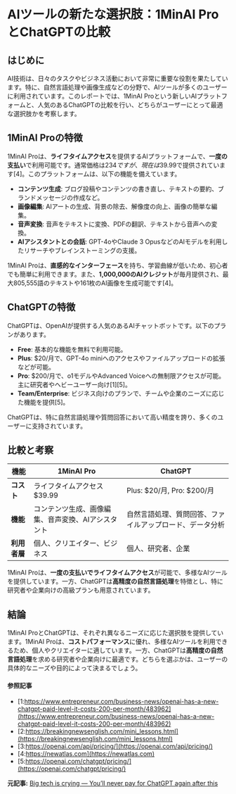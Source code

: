 # AIツールの新たな選択肢：1MinAI ProとChatGPTの比較

## はじめに

AI技術は、日々のタスクやビジネス活動において非常に重要な役割を果たしています。特に、自然言語処理や画像生成などの分野で、AIツールが多くのユーザーに利用されています。このレポートでは、1MinAI Proという新しいAIプラットフォームと、人気のあるChatGPTの比較を行い、どちらがユーザーにとって最適な選択肢かを考察します。

## 1MinAI Proの特徴

1MinAI Proは、**ライフタイムアクセス**を提供するAIプラットフォームで、**一度の支払い**で利用可能です。通常価格は$234ですが、現在は$39.99で提供されています[4]。このプラットフォームは、以下の機能を備えています。

- **コンテンツ生成**: ブログ投稿やコンテンツの書き直し、テキストの要約、ブランドメッセージの作成など。
- **画像編集**: AIアートの生成、背景の除去、解像度の向上、画像の簡単な編集。
- **音声変換**: 音声をテキストに変換、PDFの翻訳、テキストから音声への変換。
- **AIアシスタントとの会話**: GPT-4oやClaude 3 OpusなどのAIモデルを利用したリサーチやブレインストーミングの支援。

1MinAI Proは、**直感的なインターフェース**を持ち、学習曲線が低いため、初心者でも簡単に利用できます。また、**1,000,000のAIクレジット**が毎月提供され、最大805,555語のテキストや161枚のAI画像を生成可能です[4]。

## ChatGPTの特徴

ChatGPTは、OpenAIが提供する人気のあるAIチャットボットです。以下のプランがあります。

- **Free**: 基本的な機能を無料で利用可能。
- **Plus**: $20/月で、GPT-4o miniへのアクセスやファイルアップロードの拡張などが可能。
- **Pro**: $200/月で、o1モデルやAdvanced Voiceへの無制限アクセスが可能。主に研究者やヘビーユーザー向け[1][5]。
- **Team/Enterprise**: ビジネス向けのプランで、チームや企業のニーズに応じた機能を提供[5]。

ChatGPTは、特に自然言語処理や質問回答において高い精度を誇り、多くのユーザーに支持されています。

## 比較と考察

| 機能 | 1MinAI Pro | ChatGPT |
| --- | --- | --- |
| **コスト** | ライフタイムアクセス $39.99 | Plus: $20/月, Pro: $200/月 |
| **機能** | コンテンツ生成、画像編集、音声変換、AIアシスタント | 自然言語処理、質問回答、ファイルアップロード、データ分析 |
| **利用者層** | 個人、クリエイター、ビジネス | 個人、研究者、企業 |

1MinAI Proは、**一度の支払いでライフタイムアクセス**が可能で、多様なAIツールを提供しています。一方、ChatGPTは**高精度の自然言語処理**を特徴とし、特に研究者や企業向けの高級プランも用意されています。

## 結論

1MinAI ProとChatGPTは、それぞれ異なるニーズに応じた選択肢を提供しています。1MinAI Proは、**コストパフォーマンス**に優れ、多様なAIツールを利用できるため、個人やクリエイターに適しています。一方、ChatGPTは**高精度の自然言語処理**を求める研究者や企業向けに最適です。どちらを選ぶかは、ユーザーの具体的なニーズや目的によって決まるでしょう。

#### 参照記事
- [1:https://www.entrepreneur.com/business-news/openai-has-a-new-chatgpt-paid-level-it-costs-200-per-month/483962](https://www.entrepreneur.com/business-news/openai-has-a-new-chatgpt-paid-level-it-costs-200-per-month/483962)
- [2:https://breakingnewsenglish.com/mini_lessons.html](https://breakingnewsenglish.com/mini_lessons.html)
- [3:https://openai.com/api/pricing/](https://openai.com/api/pricing/)
- [4:https://newatlas.com](https://newatlas.com)
- [5:https://openai.com/chatgpt/pricing/](https://openai.com/chatgpt/pricing/)


**元記事:** [Big tech is crying — You’ll never pay for ChatGPT again after this](https://newatlas.com/deals/big-tech-is-crying-youll-never-pay-for-chatgpt-again-after-this/)